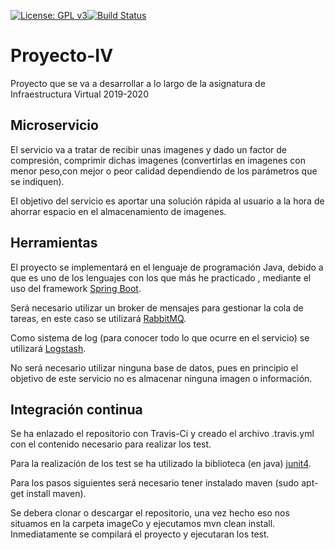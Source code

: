 [![License: GPL v3](https://img.shields.io/badge/License-GPLv3-blue.svg)](https://www.gnu.org/licenses/gpl-3.0)[![Build Status](https://travis-ci.org/jesusrpII/Proyecto-IV.svg?branch=master)](https://travis-ci.org/jesusrpII/Proyecto-IV)



# Proyecto-IV
Proyecto que se va a desarrollar a lo largo de la asignatura de Infraestructura Virtual 2019-2020

## Microservicio
El servicio va a tratar de recibir unas imagenes y dado un factor de compresión, comprimir dichas imagenes (convertirlas en imagenes con menor peso,con mejor o peor calidad dependiendo de los parámetros que se indiquen).

El objetivo del servicio es aportar una solución rápida al usuario a la hora de ahorrar espacio en el almacenamiento de imagenes.

## Herramientas

El proyecto se implementará en el lenguaje de programación Java, debido a que es uno de los lenguajes con los que más he practicado , mediante el uso del framework [Spring Boot](https://spring.io/projects/spring-boot).

Será necesario utilizar un broker de mensajes para gestionar la cola de tareas, en este caso se utilizará [RabbitMQ](https://www.rabbitmq.com/).

Como sistema de log (para conocer todo lo que ocurre en el servicio) se utilizará [Logstash](https://www.elastic.co/products/logstash).

No será necesario utilizar ninguna base de datos, pues en principio el objetivo de este servicio no es almacenar ninguna imagen o información.

## Integración continua

Se ha enlazado el repositorio con Travis-Ci y creado el archivo .travis.yml con el contenido necesario para realizar los test.

Para la realización de los test se ha utilizado la biblioteca (en java) [junit4](https://junit.org/junit4/).

Para los pasos siguientes será necesario tener instalado maven (sudo apt-get install maven).

Se debera clonar o descargar el repositorio, una vez hecho eso nos situamos en la carpeta imageCo y ejecutamos mvn clean install. Inmediatamente se compilará el proyecto y ejecutaran los test.


